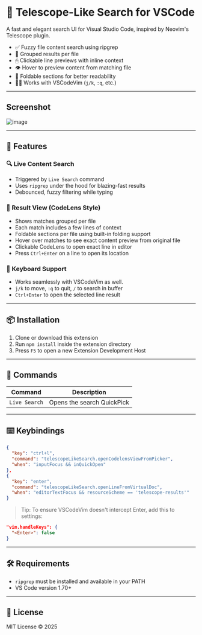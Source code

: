# 🔭 Telescope-Like Search for VSCode

A fast and elegant search UI for Visual Studio Code, inspired by Neovim's Telescope plugin.

- ✅ Fuzzy file content search using ripgrep
- 🧠 Grouped results per file
- 🖱 Clickable line previews with inline context
- 👁 Hover to preview content from matching file
- 📂 Foldable sections for better readability
- 🧑‍💻 Works with VSCodeVim (`j/k`, `:q`, etc.)

---

## Screenshot

![image](https://github.com/user-attachments/assets/5d3f4293-86af-4053-831a-6e947ebc9f79)

---

## 🚀 Features

### 🔍 Live Content Search
- Triggered by `Live Search` command
- Uses `ripgrep` under the hood for blazing-fast results
- Debounced, fuzzy filtering while typing

### 📄 Result View (CodeLens Style)
- Shows matches grouped per file
- Each match includes a few lines of context
- Foldable sections per file using built-in folding support
- Hover over matches to see exact content preview from original file
- Clickable CodeLens to open exact line in editor
- Press `Ctrl+Enter` on a line to open its location

### 🧭 Keyboard Support
- Works seamlessly with VSCodeVim as well.
- `j/k` to move, `:q` to quit, `/` to search in buffer
- `Ctrl+Enter` to open the selected line result

---

## 📦 Installation

1. Clone or download this extension
2. Run `npm install` inside the extension directory
3. Press `F5` to open a new Extension Development Host

---

## 🧰 Commands

| Command                                     | Description                               |
|--------------------------------------------|-------------------------------------------|
| `Live Search`                  | Opens the search QuickPick                |

---

## ⌨️ Keybindings

```json
{
  "key": "ctrl+l",
  "command": "telescopeLikeSearch.openCodelensViewFromPicker",
  "when": "inputFocus && inQuickOpen"
},
{
  "key": "enter",
  "command": "telescopeLikeSearch.openLineFromVirtualDoc",
  "when": "editorTextFocus && resourceScheme == 'telescope-results'"
}
```

> Tip: To ensure VSCodeVim doesn't intercept Enter, add this to settings:
>
```json
"vim.handleKeys": {
  "<Enter>": false
}
```

---

## 🛠 Requirements

- `ripgrep` must be installed and available in your PATH
- VS Code version 1.70+

---

## 📄 License

MIT License © 2025

